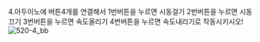 4.아두이노에 버튼4개를 연결해서 1번버튼을 누르면 시동걸기 2번버튼을 누르면 시동끄기 3번버튼을 누르면 속도올리기 4번버튼을 누르면 속도내리기로 작동시키시오!
![520-4_bb](https://github.com/user-attachments/assets/d5ec9c97-1ffb-4a15-8efd-930a1129e78b)
